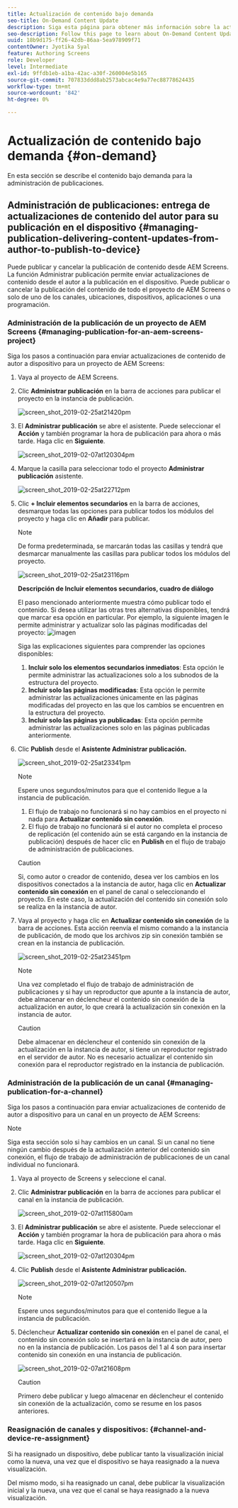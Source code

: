 ```yaml
---
title: Actualización de contenido bajo demanda
seo-title: On-Demand Content Update
description: Siga esta página para obtener más información sobre la actualización de contenido bajo demanda.
seo-description: Follow this page to learn about On-Demand Content Update.
uuid: 18b9d175-ff26-42db-86aa-5ea978909f71
contentOwner: Jyotika Syal
feature: Authoring Screens
role: Developer
level: Intermediate
exl-id: 9ffdb1eb-a1ba-42ac-a30f-260004e5b165
source-git-commit: 707833ddd8ab2573abcac4e9a77ec88778624435
workflow-type: tm+mt
source-wordcount: '842'
ht-degree: 0%

---
```


# Actualización de contenido bajo demanda {#on-demand}

En esta sección se describe el contenido bajo demanda para la administración de publicaciones.

## Administración de publicaciones: entrega de actualizaciones de contenido del autor para su publicación en el dispositivo {#managing-publication-delivering-content-updates-from-author-to-publish-to-device}

Puede publicar y cancelar la publicación de contenido desde AEM Screens. La función Administrar publicación permite enviar actualizaciones de contenido desde el autor a la publicación en el dispositivo. Puede publicar o cancelar la publicación del contenido de todo el proyecto de AEM Screens o solo de uno de los canales, ubicaciones, dispositivos, aplicaciones o una programación.

### Administración de la publicación de un proyecto de AEM Screens {#managing-publication-for-an-aem-screens-project}

Siga los pasos a continuación para enviar actualizaciones de contenido de autor a dispositivo para un proyecto de AEM Screens:

1. Vaya al proyecto de AEM Screens.
1. Clic **Administrar publicación** en la barra de acciones para publicar el proyecto en la instancia de publicación.

   ![screen_shot_2019-02-25at21420pm](assets/screen_shot_2019-02-25at21420pm.png)

1. El **Administrar publicación** se abre el asistente. Puede seleccionar el **Acción** y también programar la hora de publicación para ahora o más tarde. Haga clic en **Siguiente**.

   ![screen_shot_2019-02-07at120304pm](assets/screen_shot_2019-02-07at120304pm.png)

1. Marque la casilla para seleccionar todo el proyecto **Administrar publicación** asistente.

   ![screen_shot_2019-02-25at22712pm](assets/screen_shot_2019-02-25at22712pm.png)

1. Clic **+ Incluir elementos secundarios** en la barra de acciones, desmarque todas las opciones para publicar todos los módulos del proyecto y haga clic en **Añadir** para publicar.

   >[!NOTE]
   >
   >De forma predeterminada, se marcarán todas las casillas y tendrá que desmarcar manualmente las casillas para publicar todos los módulos del proyecto.

   ![screen_shot_2019-02-25at23116pm](assets/screen_shot_2019-02-25at23116pm.png)

   **Descripción de Incluir elementos secundarios, cuadro de diálogo**

   El paso mencionado anteriormente muestra cómo publicar todo el contenido. Si desea utilizar las otras tres alternativas disponibles, tendrá que marcar esa opción en particular.
Por ejemplo, la siguiente imagen le permite administrar y actualizar solo las páginas modificadas del proyecto:
   ![imagen](assets/author-publish-manage.png)

   Siga las explicaciones siguientes para comprender las opciones disponibles:

   1. **Incluir solo los elementos secundarios inmediatos**: Esta opción le permite administrar las actualizaciones solo a los subnodos de la estructura del proyecto.
   1. **Incluir solo las páginas modificadas**: Esta opción le permite administrar las actualizaciones únicamente en las páginas modificadas del proyecto en las que los cambios se encuentren en la estructura del proyecto.
   1. **Incluir solo las páginas ya publicadas**: Esta opción permite administrar las actualizaciones solo en las páginas publicadas anteriormente.


1. Clic **Publish** desde el **Asistente Administrar publicación.**

   ![screen_shot_2019-02-25at23341pm](assets/screen_shot_2019-02-25at23341pm.png)

   >[!NOTE]
   >
   >Espere unos segundos/minutos para que el contenido llegue a la instancia de publicación.
   >
   >
   >    1. El flujo de trabajo no funcionará si no hay cambios en el proyecto ni nada para **Actualizar contenido sin conexión**.
   >    1. El flujo de trabajo no funcionará si el autor no completa el proceso de replicación (el contenido aún se está cargando en la instancia de publicación) después de hacer clic en **Publish** en el flujo de trabajo de administración de publicaciones.


   >[!CAUTION]
   >Si, como autor o creador de contenido, desea ver los cambios en los dispositivos conectados a la instancia de autor, haga clic en **Actualizar contenido sin conexión** en el panel de canal o seleccionando el proyecto. En este caso, la actualización del contenido sin conexión solo se realiza en la instancia de autor.

1. Vaya al proyecto y haga clic en **Actualizar contenido sin conexión** de la barra de acciones. Esta acción reenvía el mismo comando a la instancia de publicación, de modo que los archivos zip sin conexión también se crean en la instancia de publicación.

   ![screen_shot_2019-02-25at23451pm](assets/screen_shot_2019-02-25at23451pm.png)


   >[!NOTE]
   >
   >Una vez completado el flujo de trabajo de administración de publicaciones y si hay un reproductor que apunte a la instancia de autor, debe almacenar en déclencheur el contenido sin conexión de la actualización en autor, lo que creará la actualización sin conexión en la instancia de autor.

   >[!CAUTION]
   >
   >Debe almacenar en déclencheur el contenido sin conexión de la actualización en la instancia de autor, si tiene un reproductor registrado en el servidor de autor. No es necesario actualizar el contenido sin conexión para el reproductor registrado en la instancia de publicación.

### Administración de la publicación de un canal {#managing-publication-for-a-channel}

Siga los pasos a continuación para enviar actualizaciones de contenido de autor a dispositivo para un canal en un proyecto de AEM Screens:

>[!NOTE]
>
>Siga esta sección solo si hay cambios en un canal. Si un canal no tiene ningún cambio después de la actualización anterior del contenido sin conexión, el flujo de trabajo de administración de publicaciones de un canal individual no funcionará.

1. Vaya al proyecto de Screens y seleccione el canal.
1. Clic **Administrar publicación** en la barra de acciones para publicar el canal en la instancia de publicación.

   ![screen_shot_2019-02-07at115800am](assets/screen_shot_2019-02-07at115800am.png)

1. El **Administrar publicación** se abre el asistente. Puede seleccionar el **Acción** y también programar la hora de publicación para ahora o más tarde. Haga clic en **Siguiente**.

   ![screen_shot_2019-02-07at120304pm](assets/screen_shot_2019-02-07at120304pm.png)

1. Clic **Publish** desde el **Asistente Administrar publicación.**

   ![screen_shot_2019-02-07at120507pm](assets/screen_shot_2019-02-07at120507pm.png)

   >[!NOTE]
   >
   >Espere unos segundos/minutos para que el contenido llegue a la instancia de publicación.

1. Déclencheur **Actualizar contenido sin conexión** en el panel de canal, el contenido sin conexión solo se insertará en la instancia de autor, pero no en la instancia de publicación. Los pasos del 1 al 4 son para insertar contenido sin conexión en una instancia de publicación.

   ![screen_shot_2019-02-07at21608pm](assets/screen_shot_2019-02-07at21608pm.png)

   >[!CAUTION]
   >
   >Primero debe publicar y luego almacenar en déclencheur el contenido sin conexión de la actualización, como se resume en los pasos anteriores.

### Reasignación de canales y dispositivos: {#channel-and-device-re-assignment}

Si ha reasignado un dispositivo, debe publicar tanto la visualización inicial como la nueva, una vez que el dispositivo se haya reasignado a la nueva visualización.

Del mismo modo, si ha reasignado un canal, debe publicar la visualización inicial y la nueva, una vez que el canal se haya reasignado a la nueva visualización.
